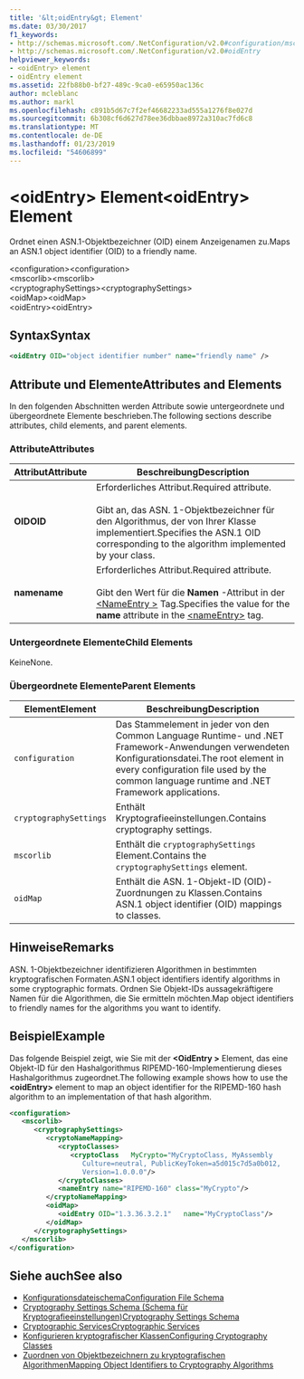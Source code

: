 ```yaml
---
title: '&lt;oidEntry&gt; Element'
ms.date: 03/30/2017
f1_keywords:
- http://schemas.microsoft.com/.NetConfiguration/v2.0#configuration/mscorlib/cryptographySettings/oidMap/oidEntry
- http://schemas.microsoft.com/.NetConfiguration/v2.0#oidEntry
helpviewer_keywords:
- <oidEntry> element
- oidEntry element
ms.assetid: 22fb88b0-bf27-489c-9ca0-e65950ac136c
author: mcleblanc
ms.author: markl
ms.openlocfilehash: c891b5d67c7f2ef46682233ad555a1276f8e027d
ms.sourcegitcommit: 6b308cf6d627d78ee36dbbae8972a310ac7fd6c8
ms.translationtype: MT
ms.contentlocale: de-DE
ms.lasthandoff: 01/23/2019
ms.locfileid: "54606899"
---
```

# <a name="ltoidentrygt-element"></a><span data-ttu-id="1c8de-102">&lt;oidEntry&gt; Element</span><span class="sxs-lookup"><span data-stu-id="1c8de-102">&lt;oidEntry&gt; Element</span></span>
<span data-ttu-id="1c8de-103">Ordnet einen ASN.1-Objektbezeichner (OID) einem Anzeigenamen zu.</span><span class="sxs-lookup"><span data-stu-id="1c8de-103">Maps an ASN.1 object identifier (OID) to a friendly name.</span></span>  
  
 <span data-ttu-id="1c8de-104">\<configuration></span><span class="sxs-lookup"><span data-stu-id="1c8de-104">\<configuration></span></span>  
<span data-ttu-id="1c8de-105">\<mscorlib></span><span class="sxs-lookup"><span data-stu-id="1c8de-105">\<mscorlib></span></span>  
<span data-ttu-id="1c8de-106">\<cryptographySettings></span><span class="sxs-lookup"><span data-stu-id="1c8de-106">\<cryptographySettings></span></span>  
<span data-ttu-id="1c8de-107">\<oidMap></span><span class="sxs-lookup"><span data-stu-id="1c8de-107">\<oidMap></span></span>  
<span data-ttu-id="1c8de-108">\<oidEntry></span><span class="sxs-lookup"><span data-stu-id="1c8de-108">\<oidEntry></span></span>  
  
## <a name="syntax"></a><span data-ttu-id="1c8de-109">Syntax</span><span class="sxs-lookup"><span data-stu-id="1c8de-109">Syntax</span></span>  
  
```xml  
<oidEntry OID="object identifier number" name="friendly name" />  
```  
  
## <a name="attributes-and-elements"></a><span data-ttu-id="1c8de-110">Attribute und Elemente</span><span class="sxs-lookup"><span data-stu-id="1c8de-110">Attributes and Elements</span></span>  
 <span data-ttu-id="1c8de-111">In den folgenden Abschnitten werden Attribute sowie untergeordnete und übergeordnete Elemente beschrieben.</span><span class="sxs-lookup"><span data-stu-id="1c8de-111">The following sections describe attributes, child elements, and parent elements.</span></span>  
  
### <a name="attributes"></a><span data-ttu-id="1c8de-112">Attribute</span><span class="sxs-lookup"><span data-stu-id="1c8de-112">Attributes</span></span>  
  
|<span data-ttu-id="1c8de-113">Attribut</span><span class="sxs-lookup"><span data-stu-id="1c8de-113">Attribute</span></span>|<span data-ttu-id="1c8de-114">Beschreibung</span><span class="sxs-lookup"><span data-stu-id="1c8de-114">Description</span></span>|  
|---------------|-----------------|  
|<span data-ttu-id="1c8de-115">**OID**</span><span class="sxs-lookup"><span data-stu-id="1c8de-115">**OID**</span></span>|<span data-ttu-id="1c8de-116">Erforderliches Attribut.</span><span class="sxs-lookup"><span data-stu-id="1c8de-116">Required attribute.</span></span><br /><br /> <span data-ttu-id="1c8de-117">Gibt an, das ASN. 1-Objektbezeichner für den Algorithmus, der von Ihrer Klasse implementiert.</span><span class="sxs-lookup"><span data-stu-id="1c8de-117">Specifies the ASN.1 OID corresponding to the algorithm implemented by your class.</span></span>|  
|<span data-ttu-id="1c8de-118">**name**</span><span class="sxs-lookup"><span data-stu-id="1c8de-118">**name**</span></span>|<span data-ttu-id="1c8de-119">Erforderliches Attribut.</span><span class="sxs-lookup"><span data-stu-id="1c8de-119">Required attribute.</span></span><br /><br /> <span data-ttu-id="1c8de-120">Gibt den Wert für die **Namen** -Attribut in der [ \<NameEntry >](../../../../../docs/framework/configure-apps/file-schema/cryptography/nameentry-element.md) Tag.</span><span class="sxs-lookup"><span data-stu-id="1c8de-120">Specifies the value for the **name** attribute in the [\<nameEntry>](../../../../../docs/framework/configure-apps/file-schema/cryptography/nameentry-element.md) tag.</span></span>|  
  
### <a name="child-elements"></a><span data-ttu-id="1c8de-121">Untergeordnete Elemente</span><span class="sxs-lookup"><span data-stu-id="1c8de-121">Child Elements</span></span>  
 <span data-ttu-id="1c8de-122">Keine</span><span class="sxs-lookup"><span data-stu-id="1c8de-122">None.</span></span>  
  
### <a name="parent-elements"></a><span data-ttu-id="1c8de-123">Übergeordnete Elemente</span><span class="sxs-lookup"><span data-stu-id="1c8de-123">Parent Elements</span></span>  
  
|<span data-ttu-id="1c8de-124">Element</span><span class="sxs-lookup"><span data-stu-id="1c8de-124">Element</span></span>|<span data-ttu-id="1c8de-125">Beschreibung</span><span class="sxs-lookup"><span data-stu-id="1c8de-125">Description</span></span>|  
|-------------|-----------------|  
|`configuration`|<span data-ttu-id="1c8de-126">Das Stammelement in jeder von den Common Language Runtime- und .NET Framework-Anwendungen verwendeten Konfigurationsdatei.</span><span class="sxs-lookup"><span data-stu-id="1c8de-126">The root element in every configuration file used by the common language runtime and .NET Framework applications.</span></span>|  
|`cryptographySettings`|<span data-ttu-id="1c8de-127">Enthält Kryptografieeinstellungen.</span><span class="sxs-lookup"><span data-stu-id="1c8de-127">Contains cryptography settings.</span></span>|  
|`mscorlib`|<span data-ttu-id="1c8de-128">Enthält die `cryptographySettings` Element.</span><span class="sxs-lookup"><span data-stu-id="1c8de-128">Contains the `cryptographySettings` element.</span></span>|  
|`oidMap`|<span data-ttu-id="1c8de-129">Enthält die ASN. 1-Objekt-ID (OID)-Zuordnungen zu Klassen.</span><span class="sxs-lookup"><span data-stu-id="1c8de-129">Contains ASN.1 object identifier (OID) mappings to classes.</span></span>|  
  
## <a name="remarks"></a><span data-ttu-id="1c8de-130">Hinweise</span><span class="sxs-lookup"><span data-stu-id="1c8de-130">Remarks</span></span>  
 <span data-ttu-id="1c8de-131">ASN. 1-Objektbezeichner identifizieren Algorithmen in bestimmten kryptografischen Formaten.</span><span class="sxs-lookup"><span data-stu-id="1c8de-131">ASN.1 object identifiers identify algorithms in some cryptographic formats.</span></span> <span data-ttu-id="1c8de-132">Ordnen Sie Objekt-IDs aussagekräftigere Namen für die Algorithmen, die Sie ermitteln möchten.</span><span class="sxs-lookup"><span data-stu-id="1c8de-132">Map object identifiers to friendly names for the algorithms you want to identify.</span></span>  
  
## <a name="example"></a><span data-ttu-id="1c8de-133">Beispiel</span><span class="sxs-lookup"><span data-stu-id="1c8de-133">Example</span></span>  
 <span data-ttu-id="1c8de-134">Das folgende Beispiel zeigt, wie Sie mit der  **\<OidEntry >** Element, das eine Objekt-ID für den Hashalgorithmus RIPEMD-160-Implementierung dieses Hashalgorithmus zugeordnet.</span><span class="sxs-lookup"><span data-stu-id="1c8de-134">The following example shows how to use the **\<oidEntry>** element to map an object identifier for the RIPEMD-160 hash algorithm to an implementation of that hash algorithm.</span></span>  
  
```xml  
<configuration>  
   <mscorlib>  
      <cryptographySettings>  
         <cryptoNameMapping>  
            <cryptoClasses>  
               <cryptoClass   MyCrypto="MyCryptoClass, MyAssembly  
                  Culture=neutral, PublicKeyToken=a5d015c7d5a0b012,  
                  Version=1.0.0.0"/>  
            </cryptoClasses>  
            <nameEntry name="RIPEMD-160" class="MyCrypto"/>  
         </cryptoNameMapping>  
         <oidMap>  
            <oidEntry OID="1.3.36.3.2.1"   name="MyCryptoClass"/>  
         </oidMap>  
      </cryptographySettings>  
   </mscorlib>  
</configuration>  
```  
  
## <a name="see-also"></a><span data-ttu-id="1c8de-135">Siehe auch</span><span class="sxs-lookup"><span data-stu-id="1c8de-135">See also</span></span>
- [<span data-ttu-id="1c8de-136">Konfigurationsdateischema</span><span class="sxs-lookup"><span data-stu-id="1c8de-136">Configuration File Schema</span></span>](../../../../../docs/framework/configure-apps/file-schema/index.md)
- [<span data-ttu-id="1c8de-137">Cryptography Settings Schema (Schema für Kryptografieeinstellungen)</span><span class="sxs-lookup"><span data-stu-id="1c8de-137">Cryptography Settings Schema</span></span>](../../../../../docs/framework/configure-apps/file-schema/cryptography/index.md)
- [<span data-ttu-id="1c8de-138">Cryptographic Services</span><span class="sxs-lookup"><span data-stu-id="1c8de-138">Cryptographic Services</span></span>](../../../../../docs/standard/security/cryptographic-services.md)
- [<span data-ttu-id="1c8de-139">Konfigurieren kryptografischer Klassen</span><span class="sxs-lookup"><span data-stu-id="1c8de-139">Configuring Cryptography Classes</span></span>](../../../../../docs/framework/configure-apps/configure-cryptography-classes.md)
- [<span data-ttu-id="1c8de-140">Zuordnen von Objektbezeichnern zu kryptografischen Algorithmen</span><span class="sxs-lookup"><span data-stu-id="1c8de-140">Mapping Object Identifiers to Cryptography Algorithms</span></span>](../../../../../docs/framework/configure-apps/map-object-identifiers-to-cryptography-algorithms.md)
